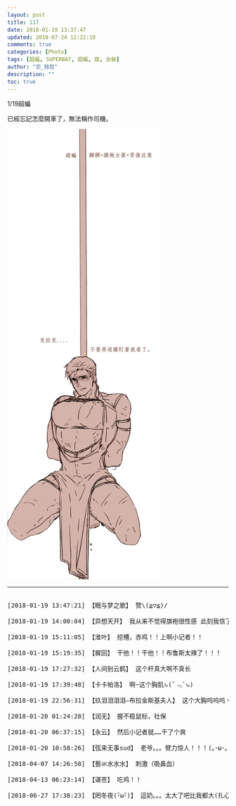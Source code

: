 ```yaml
---
layout: post
title: 117
date: 2018-01-19 13:37:47
updated: 2018-07-24 12:22:19
comments: true
categories: [Photo]
tags: [超蝠, SUPERBAT, 超蝙, 腐, 女裝]
author: "恋_独哲"
description: ""
toc: true
---
```


<p>1/19超蝙</p> 
<p>已經忘記怎麼開車了，無法稱作司機。&nbsp;<br /></p>

![](https://raw.githubusercontent.com/alicewish/maple50821/master/img_YW5MWVN1NEpoZFdHWWVQMk5SSk5ZVHJRSlI1QWJEMW5SVFY1UHpCSUhVb0RsSGp4blpWaXpRPT0.jpg)

---

<pre>

[2018-01-19 13:47:21] 【眠与梦之歌】 赞\(≧▽≦)/

[2018-01-19 14:00:04] 【异想天开】 我从来不觉得旗袍很性感 此刻我信了 原来还没有遇到合适穿上旗袍的人 😆😆😆

[2018-01-19 15:11:05] 【淮叶】 挖槽，赤鸡！！上啊小记者！！

[2018-01-19 15:19:35] 【樨回】 干他！！干他！！布鲁斯太辣了！！！

[2018-01-19 17:27:32] 【人间别云鹤】 这个杆真大啊不真长

[2018-01-19 17:39:48] 【卡卡帕洛】 啊~这个胸肌ԅ(¯﹃¯ԅ)

[2018-01-19 22:56:31] 【玖泪泪泪泪—布拉金斯基夫人】 这个大胸呜呜呜ヽ(*。>Д<)o゜太好吃了

[2018-01-20 01:24:28] 【润无】 握不稳鼠标，社保

[2018-01-20 06:37:15] 【永云】 然后小记者就……干了个爽

[2018-01-20 10:58:26] 【弦来无事sud】 老爷。。。臂力惊人！！！(｡･ω･｡)ﾉ♡

[2018-04-07 14:26:58] 【藝氺水水水】 刺激（吸鼻血）

[2018-04-13 06:23:14] 【谌苍】 吃鸡！！

[2018-06-27 17:38:23] 【罔冬夜(･ิω･ิ)】 這奶。。。太大了吧比我都大(扎心了老鉄

</pre>